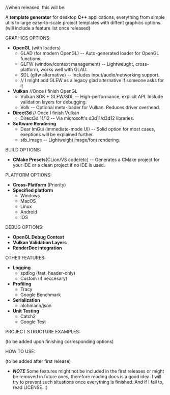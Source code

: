 //when released, this will be:

A **template generator** for desktop **C++** applications, everything from simple utils to large easy-to-scale project templates with diffent graphics options.
(will include a feature list once released)

GRAPHICS OPTIONS:

 - **OpenGL** (with loaders)
   - GLAD (for modern OpenGL)         -- Auto-generated loader for OpenGL functions.
   - GLFW (window/context management) -- Lightweught, cross-platform, works well with GLAD.
   - SDL (glfw alternative)           -- Includes input/audio/networking support.
   - // I might add GLEW as a legacy glad alternative if someone asks for it
 - **Vulkan** //Once I finish OpenGL
   - Vulkan SDK + GLFW/SDL            -- High-performance, explicit API. Include validation layers for debugging.
   - Volk                             -- Optional meta-loader for Vulkan. Reduces driver overhead.
 - **Direct3d** // Once I finish Vulkan
   - Direct3d 11/12                   -- Via microsoft's d3d11/d3d12 libraries.
 - **Software Rendering**
   - Dear ImGui (immediate-mode UI)   -- Solid option for most cases, exeptions will be explained further.
   - stb_image                        -- Lightweight image/font rendering.
  
BUILD OPTIONS:

 - **CMake Presets**(CLion/VS code/etc)   -- Generates a CMake project for your IDE or a clean project if no IDE is used.

PLATFORM OPTIONS:

 - **Cross-Platform** (Priority)
 - **Specified platform**
   - Windows
   - MacOS
   - Linux
   - Android
   - IOS

DEBUG OPTIONS:

 - **OpenGL Debug Context**
 - **Vulkan Validation Layers**
 - **RenderDoc integration**

OTHER FEATURES:

 - **Logging**
   - spdlog (fast, header-only)
   - Custom (if neccesary)
 - **Profiling**
   - Tracy
   - Google Benchmark
 - **Serialization**
   - nlohmann/json
 - **Unit Testing**
   - Catch2
   - Google Test

PROJECT STRUCTURE EXAMPLES:

(to be added upon finishing corresponding options)

HOW TO USE:

(to be added after first release)

 - ***NOTE***
Some features might not be included in the first releases or might be removed in future ones, therefore reading docs is a good idea.
I will try to prevent such situations once everything is finished. And if I fail to, read LICENSE.
:)
